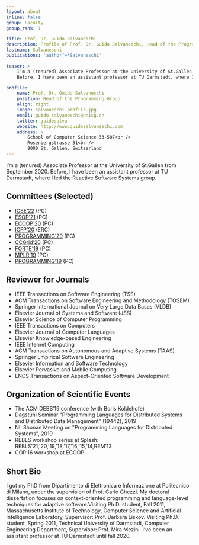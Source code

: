 ```yaml
---
layout: about
inline: false
group: Faculty
group_rank: 1

title: Prof. Dr. Guido Salvaneschi
description: Profile of Prof. Dr. Guido Salvaneschi, Head of the Programming Group.
lastname: Salvaneschi
publications: 'author^=*Salvaneschi'

teaser: >
    I’m a (tenured) Associate Professor at the University of St.Gallen from September 2020.
    Before, I have been an assistant professor at TU Darmstadt, where I led the Reactive Software Systems group.

profile:
    name: Prof. Dr. Guido Salvaneschi
    position: Head of the Programming Group
    align: right
    image: salvaneschi-profile.jpg
    email: guido.salvaneschi@unisg.ch
    twitter: guidosalva
    website: http://www.guidosalvaneschi.com
    address: >
        School of Computer Science 33-507<br />
        Rosenbergstrasse 51<br />
        9000 St. Gallen, Switzerland
---
```


I’m a (tenured) Associate Professor at the University of St.Gallen from September 2020.
Before, I have been an assistant professor at TU Darmstadt, where I led the Reactive Software Systems group.


## Committees (Selected)

* [ICSE’22](https://conf.researchr.org/home/icse-2022) (PC)
* [ESOP’21](https://etaps.org/2021/esop) (PC)
* [ECOOP’20](https://2020.ecoop.org/) (PC)
* [ICFP’20](https://icfp20.sigplan.org/) (ERC)
* [PROGRAMMING’20](https://2020.programming-conference.org/) (PC)
* [CCGrid’20](http://cloudbus.org/ccgrid2020/) (PC)
* [FORTE’19](http://www.discotec.org/2019/forte.html) (PC)
* [MPLR’19](https://conf.researchr.org/home/mplr-2019) (PC)
* [PROGRAMMING’19](https://2019.programming-conference.org/) (PC)



## Reviewer for Journals

* IEEE Transactions on Software Engineering (TSE)
* ACM Transactions on Software Engineering and Methodology (TOSEM)
* Springer International Journal on Very Large Data Bases (VLDB)
* Elsevier Journal of Systems and Software (JSS)
* Elsevier Science of Computer Programming
* IEEE Transactions on Computers
* Elsevier Journal of Computer Languages
* Elsevier Knowledge-based Engineering
* IEEE Internet Computing
* ACM Transactions on Autonomous and Adaptive Systems (TAAS)
* Springer Empirical Software Engineering
* Elsevier Information and Software Technology
* Elsevier Pervasive and Mobile Computing
* LNCS Transactions on Aspect-Oriented Software Development


## Organization of Scientific Events

* The ACM DEBS’19 conference (with Boris Koldehofe)
* Dagstuhl Seminar "Programming Languages for Distributed Systems and Distributed Data Management" (19442), 2019
* NII Shonan Meeting on "Programming Languages for Distributed Systems", 2019
* REBLS workshop series at Splash: REBLS'21,'20,'19,’18,’17,’16,’15,’14,REM’13
* COP’16 workshop at ECOOP


## Short Bio

I got my PhD from Dipartimento di Elettronica e Informazione at Politecnico di Milano, under the supervision of Prof. Carlo Ghezzi. My doctoral dissertation focuses on context-oriented programming and language-level techniques for adaptive software.Visiting Ph.D. student, Fall 2011, Massachusetts Institute of Technology, Computer Science and Artificial Intelligence Laboratory, Supervisor: Prof. Barbara Liskov. Visiting Ph.D. student, Spring 2011, Technical University of Darmstadt, Computer Engineering Department, Supervisor: Prof. Mira Mezini. I’ve been an assistant professor at TU Darmstadt until fall 2020.

